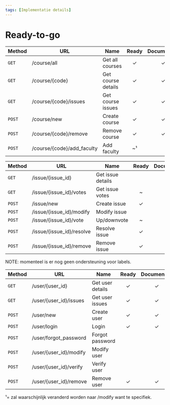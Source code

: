 ```yaml
---
tags: [Implementatie details]
---
```


# Ready-to-go

<!-- title: Course api-calls -->

| Method   | URL                        | Name              | Ready | Documented |
| -------- | -------------------------- | ----------------- | :---: | :-: |
| `GET`    | /course/all                | Get all courses   |   ✓   |  ✓  |
| `GET`    | /course/{code} | Get course details |   ✓   |   ✓  |
| `GET`    | /course/{code}/issues | Get course issues |   ✓   |  ✓  |
| `POST`   | /course/new                | Create course        |   ✓   |  ✓  |
| `POST`   | /course/{code}/remove | Remove course     |   ✓   |  ✓   |
| `POST`   | /course/{code}/add_faculty | Add faculty     |   ~¹   |     |


<!-- title: Issue api-calls -->

| Method   | URL                       | Name              | Ready | Documented |
| -------- | ------------------------- | ----------------- | :---: | :-: |
| `GET`    | /issue/{issue_id}         | Get issue details |       |     |
| `GET`    | /issue/{issue_id}/votes   | Get issue votes   |   ~   |     |
| `POST`   | /issue/new                | Create issue      |   ✓   |  ✓  |
| `POST`   | /issue/{issue_id}/modify  | Modify issue      |       |     |
| `POST`   | /issue/{issue_id}/vote    | Up/downvote       |   ~   |     |
| `POST`   | /issue/{issue_id}/resolve | Resolve issue     |   ✓   |  ✓  |
| `POST`   | /issue/{issue_id}/remove  | Remove issue      |   ✓   |  ✓  |

NOTE: momenteel is er nog geen ondersteuning voor labels.

<!-- title: User api-calls -->

| Method   | URL                    | Name             | Ready | Documented |
| -------- | ---------------------- | ---------------- | :---: | :-: |
| `GET`    | /user/{user_id}        | Get user details |   ✓   |  ✓  |
| `GET`    | /user/{user_id}/issues | Get user issues  |   ✓   |  ✓  |
| `POST`   | /user/new              | Create user      |   ✓   |  ✓  |
| `POST`   | /user/login            | Login            |   ✓   |  ✓  |
| `POST`   | /user/forgot_password  | Forgot password  |       |     |
| `POST`   | /user/{user_id}/modify | Modify user      |       |     |
| `POST`   | /user/{user_id}/verify | Verify user      |       |     |
| `POST`   | /user/{user_id}/remove | Remove user      |   ✓   |  ✓  |

¹= zal waarschijnlijk veranderd worden naar /modify want te specifiek.